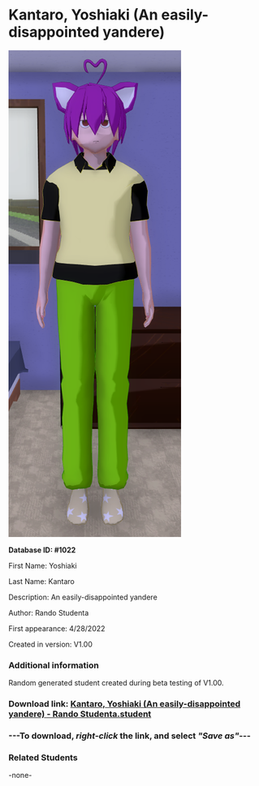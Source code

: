 # Kantaro, Yoshiaki (An easily-disappointed yandere)

<img src="../../Files/Images/Kantaro, Yoshiaki (An easily-disappointed yandere).png" title="Kantaro, Yoshiaki (An easily-disappointed yandere) - Rando Studenta">

**Database ID: #1022**

First Name: Yoshiaki

Last Name: Kantaro

Description: An easily-disappointed yandere

Author: Rando Studenta

First appearance: 4/28/2022

Created in version: V1.00

### Additional information

Random generated student created during beta testing of V1.00.

### Download link: <a href="https://raw.githubusercontent.com/Arbiter1223/Daigaku-Gurashi-Custom-Students/master/Files/Student%20Files/Kantaro%2C%20Yoshiaki%20(An%20easily-disappointed%20yandere)%20-%20Rando%20Studenta.student">Kantaro, Yoshiaki (An easily-disappointed yandere) - Rando Studenta.student</a>

### ---**To download, _right-click_ the link, and select _"Save as"_**---

### Related Students

-none-
